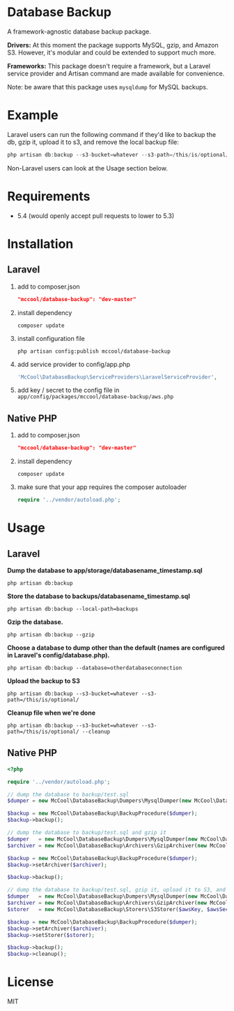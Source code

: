 Database Backup
===============

A framework-agnostic database backup package.

**Drivers:** At this moment the package supports MySQL, gzip, and Amazon S3. However, it's modular and could be extended to support much more.

**Frameworks:** This package doesn't require a framework, but a Laravel service provider and Artisan command are made available for convenience.

Note: be aware that this package uses ```mysqldump``` for MySQL backups.

# Example

Laravel users can run the following command if they'd like to backup the db, gzip it, upload it to s3, and remove the local backup file:

```PHP
php artisan db:backup --s3-bucket=whatever --s3-path=/this/is/optional/ --cleanup --gzip
```

Non-Laravel users can look at the Usage section below.

# Requirements

* 5.4 (would openly accept pull requests to lower to 5.3)

# Installation

## Laravel

1. add to composer.json

    ```JSON
    "mccool/database-backup": "dev-master"
    ```
2. install dependency

    ```SHELL
    composer update
    ```
3. install configuration file

    ```SHELL
    php artisan config:publish mccool/database-backup
    ```
4. add service provider to config/app.php

    ```PHP
    'McCool\DatabaseBackup\ServiceProviders\LaravelServiceProvider',
    ```
5. add key / secret to the config file in ```app/config/packages/mccool/database-backup/aws.php```

## Native PHP

1. add to composer.json

    ```JSON
    "mccool/database-backup": "dev-master"
    ```
2. install dependency

    ```SHELL
    composer update
    ```
3. make sure that your app requires the composer autoloader

    ```PHP
    require '../vendor/autoload.php';
    ```

# Usage

## Laravel

**Dump the database to app/storage/databasename_timestamp.sql**

```SHELL
php artisan db:backup
```

**Store the database to backups/databasename_timestamp.sql**

```SHELL
php artisan db:backup --local-path=backups
```

**Gzip the database.**

```SHELL
php artisan db:backup --gzip
```

**Choose a database to dump other than the default (names are configured in Laravel's config/database.php).**

```SHELL
php artisan db:backup --database=otherdatabaseconnection
```

**Upload the backup to S3**

```SHELL
php artisan db:backup --s3-bucket=whatever --s3-path=/this/is/optional/
```

**Cleanup file when we're done**

```SHELL
php artisan db:backup --s3-bucket=whatever --s3-path=/this/is/optional/ --cleanup
```

## Native PHP

```PHP
<?php

require '../vendor/autoload.php';

// dump the database to backup/test.sql
$dumper = new McCool\DatabaseBackup\Dumpers\MysqlDumper(new McCool\DatabaseBackup\Processors\ShellProcessor, 'localhost', 3306, 'username', 'password', 'test_db', 'backup/test.sql');

$backup = new McCool\DatabaseBackup\BackupProcedure($dumper);
$backup->backup();

// dump the database to backup/test.sql and gzip it
$dumper   = new McCool\DatabaseBackup\Dumpers\MysqlDumper(new McCool\DatabaseBackup\Processors\ShellProcessor, 'localhost', 3306, 'username', 'password', 'test_db', 'backup/test.sql');
$archiver = new McCool\DatabaseBackup\Archivers\GzipArchiver(new McCool\DatabaseBackup\Processors\ShellProcessor);

$backup = new McCool\DatabaseBackup\BackupProcedure($dumper);
$backup->setArchiver($archiver);

$backup->backup();

// dump the database to backup/test.sql, gzip it, upload it to S3, and clean up after ourselves
$dumper   = new McCool\DatabaseBackup\Dumpers\MysqlDumper(new McCool\DatabaseBackup\Processors\ShellProcessor, 'localhost', 3306, 'username', 'password', 'test_db', 'backup/test.sql');
$archiver = new McCool\DatabaseBackup\Archivers\GzipArchiver(new McCool\DatabaseBackup\Processors\ShellProcessor);
$storer   = new McCool\DatabaseBackup\Storers\S3Storer($awsKey, $awsSecret, 'us-east-1', $bucket, $s3Path);

$backup = new McCool\DatabaseBackup\BackupProcedure($dumper);
$backup->setArchiver($archiver);
$backup->setStorer($storer);

$backup->backup();
$backup->cleanup();
```

# License

MIT